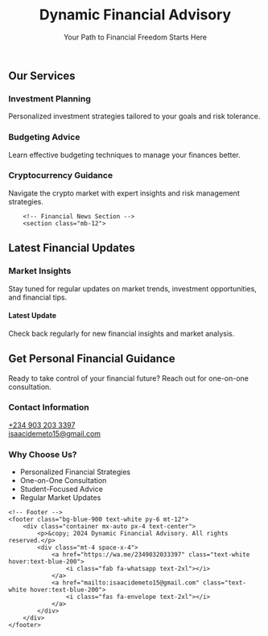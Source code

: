 <!DOCTYPE html>
<html lang="en">
<head>
<meta charset="UTF-8">
<meta name="viewport" content="width=device-width, initial-scale=1.0">
<title>Dynamic Financial Advisory | Personal Finance Guidance</title>
<link href="https://cdnjs.cloudflare.com/ajax/libs/tailwindcss/2.2.19/tailwind.min.css" rel="stylesheet">
<link rel="stylesheet" href="https://cdnjs.cloudflare.com/ajax/libs/font-awesome/6.0.0/css/all.min.css">
</head>
<body class="bg-gray-50">
<!-- Header -->
<header class="bg-blue-900 text-white py-6">
<div class="container mx-auto px-4">
<h1 class="text-3xl font-bold">Dynamic Financial Advisory</h1>
<p class="mt-2">Your Path to Financial Freedom Starts Here</p>
</div>
</header>

<!-- Main Content -->
<main class="container mx-auto px-4 py-8">
<!-- Services Section -->
<section class="mb-12">
<h2 class="text-2xl font-bold mb-6 text-blue-900">Our Services</h2>
<div class="grid md:grid-cols-3 gap-6">
<div class="bg-white p-6 rounded-lg shadow-md">
    <i class="fas fa-chart-line text-3xl text-blue-600 mb-4"></i>
<h3 class="text-xl font-semibold mb-2">Investment Planning</h3>
                    <p class="text-gray-600">Personalized investment strategies tailored to your goals and risk tolerance.</p>
                </div>
  <div class="bg-white p-6 rounded-lg shadow-md">
      <i class="fas fa-wallet text-3xl text-blue-600 mb-4"></i>
                    <h3 class="text-xl font-semibold mb-2">Budgeting Advice</h3>
                    <p class="text-gray-600">Learn effective budgeting techniques to manage your finances better.</p>
                </div>
                <div class="bg-white p-6 rounded-lg shadow-md">
                    <i class="fas fa-coins text-3xl text-blue-600 mb-4"></i>
                    <h3 class="text-xl font-semibold mb-2">Cryptocurrency Guidance</h3>
                    <p class="text-gray-600">Navigate the crypto market with expert insights and risk management strategies.</p>
                </div>
            </div>
        </section>

        <!-- Financial News Section -->
        <section class="mb-12">
<h2 class="text-2xl font-bold mb-6 text-blue-900">Latest Financial Updates</h2>
<div class="bg-white p-6 rounded-lg shadow-md">
      <div class="mb-6 border-b pb-4">
<h3 class="text-xl font-semibold mb-2">Market Insights</h3>
<p class="text-gray-600">Stay tuned for regular updates on market trends, investment opportunities, and financial tips.</p>
                </div>
                <div class="space-y-4">
<article class="border-l-4 border-blue-600 pl-4">
<h4 class="font-semibold">Latest Update</h4>
 <p class="text-gray-600">Check back regularly for new financial insights and market analysis.</p>
</article>
</div>
</div>
</section>

<!-- Contact Section -->
<section class="bg-white p-8 rounded-lg shadow-md">
<h2 class="text-2xl font-bold mb-6 text-blue-900">Get Personal Financial Guidance</h2>
<p class="mb-6 text-gray-600">Ready to take control of your financial future? Reach out for one-on-one consultation.</p>
            
<div class="grid md:grid-cols-2 gap-6">
<div class="space-y-4">
<h3 class="text-xl font-semibold">Contact Information</h3>
<div class="flex items-center space-x-3">
<i class="fab fa-whatsapp text-green-500 text-xl"></i>
<a href="https://wa.me/2349032033397" class="text-blue-600 hover:text-blue-800">+234 903 203 3397</a>
</div>
<div class="flex items-center space-x-3">
<i class="fas fa-envelope text-blue-500 text-xl"></i>
<a href="mailto:isaacidemeto15@gmail.com" class="text-blue-600 hover:text-blue-800">isaacidemeto15@gmail.com</a>
</div>
</div>
                
<div class="bg-gray-50 p-6 rounded-lg">
<h3 class="text-xl font-semibold mb-4">Why Choose Us?</h3>
<ul class="space-y-2 text-gray-600">
<li class="flex items-center space-x-2">
<i class="fas fa-check text-green-500"></i>
                            <span>Personalized Financial Strategies</span>
                        </li>
                        <li class="flex items-center space-x-2">
                            <i class="fas fa-check text-green-500"></i>
                            <span>One-on-One Consultation</span>
                        </li>
                        <li class="flex items-center space-x-2">
                            <i class="fas fa-check text-green-500"></i>
                            <span>Student-Focused Advice</span>
                        </li>
                        <li class="flex items-center space-x-2">
                            <i class="fas fa-check text-green-500"></i>
                            <span>Regular Market Updates</span>
                        </li>
                    </ul>
                </div>
            </div>
        </section>
    </main>

    <!-- Footer -->
    <footer class="bg-blue-900 text-white py-6 mt-12">
        <div class="container mx-auto px-4 text-center">
            <p>&copy; 2024 Dynamic Financial Advisory. All rights reserved.</p>
            <div class="mt-4 space-x-4">
                <a href="https://wa.me/2349032033397" class="text-white hover:text-blue-200">
                    <i class="fab fa-whatsapp text-2xl"></i>
                </a>
                <a href="mailto:isaacidemeto15@gmail.com" class="text-white hover:text-blue-200">
                    <i class="fas fa-envelope text-2xl"></i>
                </a>
            </div>
        </div>
    </footer>
</body>
</html>